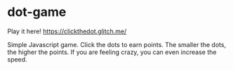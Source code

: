 # dot-game

Play it here!
https://clickthedot.glitch.me/

Simple Javascript game. Click the dots to earn points.
The smaller the dots, the higher the points.
If you are feeling crazy, you can even increase the speed.
